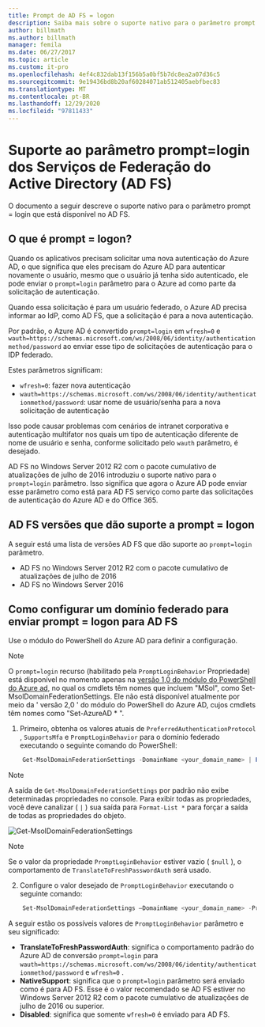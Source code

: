 ```yaml
---
title: Prompt de AD FS = logon
description: Saiba mais sobre o suporte nativo para o parâmetro prompt = login que está disponível no AD FS.
author: billmath
ms.author: billmath
manager: femila
ms.date: 06/27/2017
ms.topic: article
ms.custom: it-pro
ms.openlocfilehash: 4ef4c832dab13f156b5a0bf5b7dc8ea2a07d36c5
ms.sourcegitcommit: 9e19436bd8b20af60284071ab512405aebfbec83
ms.translationtype: MT
ms.contentlocale: pt-BR
ms.lasthandoff: 12/29/2020
ms.locfileid: "97811433"
---
```

# <a name="active-directory-federation-services-promptlogin-parameter-support"></a>Suporte ao parâmetro prompt=login dos Serviços de Federação do Active Directory (AD FS)

O documento a seguir descreve o suporte nativo para o parâmetro prompt = login que está disponível no AD FS.

## <a name="what-is-promptlogin"></a>O que é prompt = logon?

Quando os aplicativos precisam solicitar uma nova autenticação do Azure AD, o que significa que eles precisam do Azure AD para autenticar novamente o usuário, mesmo que o usuário já tenha sido autenticado, ele pode enviar o `prompt=login` parâmetro para o Azure ad como parte da solicitação de autenticação.

Quando essa solicitação é para um usuário federado, o Azure AD precisa informar ao IdP, como AD FS, que a solicitação é para a nova autenticação.

Por padrão, o Azure AD é convertido `prompt=login` em `wfresh=0` e `wauth=https://schemas.microsoft.com/ws/2008/06/identity/authenticationmethod/password` ao enviar esse tipo de solicitações de autenticação para o IDP federado.

Estes parâmetros significam:

- `wfresh=0`: fazer nova autenticação
- `wauth=https://schemas.microsoft.com/ws/2008/06/identity/authenticationmethod/password`: usar nome de usuário/senha para a nova solicitação de autenticação

Isso pode causar problemas com cenários de intranet corporativa e autenticação multifator nos quais um tipo de autenticação diferente de nome de usuário e senha, conforme solicitado pelo `wauth` parâmetro, é desejado.

AD FS no Windows Server 2012 R2 com o pacote cumulativo de atualizações de julho de 2016 introduziu o suporte nativo para o `prompt=login` parâmetro. Isso significa que agora o Azure AD pode enviar esse parâmetro como está para AD FS serviço como parte das solicitações de autenticação do Azure AD e do Office 365.

## <a name="ad-fs-versions-that-support-promptlogin"></a>AD FS versões que dão suporte a prompt = logon

A seguir está uma lista de versões AD FS que dão suporte ao `prompt=login` parâmetro.

- AD FS no Windows Server 2012 R2 com o pacote cumulativo de atualizações de julho de 2016
- AD FS no Windows Server 2016

## <a name="how-to-configure-a-federated-domain-to-send-promptlogin-to-ad-fs"></a>Como configurar um domínio federado para enviar prompt = logon para AD FS

Use o módulo do PowerShell do Azure AD para definir a configuração.

> [!NOTE]
> O `prompt=login` recurso (habilitado pela `PromptLoginBehavior` Propriedade) está disponível no momento apenas na [versão 1,0 do módulo do PowerShell do Azure ad](https://connect.microsoft.com/site1164/Downloads/DownloadDetails.aspx?DownloadID=59185), no qual os cmdlets têm nomes que incluem "MSol", como Set-MsolDomainFederationSettings.  Ele não está disponível atualmente por meio da ' versão 2,0 ' do módulo do PowerShell do Azure AD, cujos cmdlets têm nomes como "Set-AzureAD \* ".

1. Primeiro, obtenha os valores atuais de `PreferredAuthenticationProtocol` , `SupportsMfa` e `PromptLoginBehavior` para o domínio federado executando o seguinte comando do PowerShell:

```powershell
    Get-MsolDomainFederationSettings -DomainName <your_domain_name> | Format-List *
```

> [!NOTE]
> A saída de `Get-MsolDomainFederationSettings` por padrão não exibe determinadas propriedades no console. Para exibir todas as propriedades, você deve canalizar ( `|` ) sua saída para `Format-List *` para forçar a saída de todas as propriedades do objeto.

![Get-MsolDomainFederationSettings](media/AD-FS-Prompt-Login/GetMsol.png)

> [!NOTE]
> Se o valor da propriedade `PromptLoginBehavior` estiver vazio ( `$null` ), o comportamento de `TranslateToFreshPasswordAuth` será usado.

2. Configure o valor desejado de `PromptLoginBehavior` executando o seguinte comando:

```powershell
    Set-MsolDomainFederationSettings –DomainName <your_domain_name> -PreferredAuthenticationProtocol <current_value_from_step1> -SupportsMfa <current_value_from_step1> -PromptLoginBehavior <TranslateToFreshPasswordAuth|NativeSupport|Disabled>
```

A seguir estão os possíveis valores de `PromptLoginBehavior` parâmetro e seu significado:

- **TranslateToFreshPasswordAuth**: significa o comportamento padrão do Azure AD de conversão `prompt=login` para `wauth=https://schemas.microsoft.com/ws/2008/06/identity/authenticationmethod/password` e `wfresh=0` .
- **NativeSupport**: significa que o `prompt=login` parâmetro será enviado como é para AD FS. Esse é o valor recomendado se AD FS estiver no Windows Server 2012 R2 com o pacote cumulativo de atualizações de julho de 2016 ou superior.
- **Disabled**: significa que somente `wfresh=0` é enviado para AD FS.
